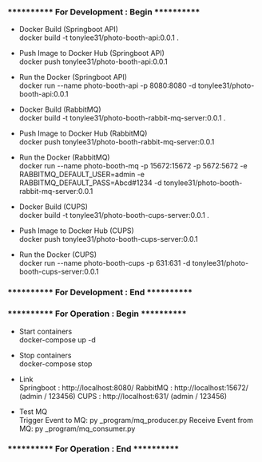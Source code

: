 ### ********** For Development : Begin ********** ###

- Docker Build (Springboot API)<br />
docker build -t tonylee31/photo-booth-api:0.0.1 .

- Push Image to Docker Hub (Springboot API)<br />
docker push tonylee31/photo-booth-api:0.0.1

- Run the Docker (Springboot API)<br />
docker run --name photo-booth-api -p 8080:8080 -d tonylee31/photo-booth-api:0.0.1

- Docker Build (RabbitMQ)<br />
docker build -t tonylee31/photo-booth-rabbit-mq-server:0.0.1 .

- Push Image to Docker Hub (RabbitMQ)<br />
docker push tonylee31/photo-booth-rabbit-mq-server:0.0.1

- Run the Docker (RabbitMQ)<br />
docker run --name photo-booth-mq -p 15672:15672 -p 5672:5672 -e RABBITMQ_DEFAULT_USER=admin -e RABBITMQ_DEFAULT_PASS=Abcd#1234 -d tonylee31/photo-booth-rabbit-mq-server:0.0.1 

- Docker Build (CUPS)<br />
docker build -t tonylee31/photo-booth-cups-server:0.0.1 .

- Push Image to Docker Hub (CUPS)<br />
docker push tonylee31/photo-booth-cups-server:0.0.1

- Run the Docker (CUPS)<br />
docker run --name photo-booth-cups -p 631:631 -d tonylee31/photo-booth-cups-server:0.0.1

### ********** For Development : End ********** ### 





### ********** For Operation : Begin ********** ### 

- Start containers<br />
docker-compose up -d

- Stop containers<br />
docker-compose stop

- Link<br />
Springboot : http://localhost:8080/
RabbitMQ : http://localhost:15672/ (admin / 123456)
CUPS : http://localhost:631/ (admin / 123456)

- Test MQ<br />
Trigger Event to MQ: py _program/mq_producer.py
Receive Event from MQ: py _program/mq_consumer.py

### ********** For Operation : End ********** ### 


